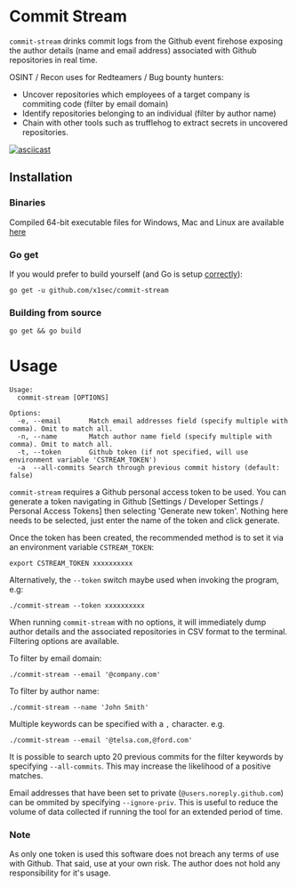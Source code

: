 # Commit Stream

`commit-stream` drinks commit logs from the Github event firehose exposing the author details (name and email address) associated with Github repositories in real time. 

OSINT / Recon uses for  Redteamers / Bug bounty hunters: 

* Uncover repositories which employees of a target company is commiting code (filter by email domain)
* Identify repositories belonging to an individual (filter by author name)
* Chain with other tools such as trufflehog to extract secrets in uncovered repositories.

[![asciicast](https://asciinema.org/a/317469.svg)](https://asciinema.org/a/317469)

## Installation
### Binaries
Compiled 64-bit executable files for Windows, Mac and Linux are available [here](https://github.com/x1sec/commit-stream/releases/)

### Go get
If you would prefer to build yourself (and Go is setup [correctly](https://golang.org/doc/install)):
```
go get -u github.com/x1sec/commit-stream
```
### Building from source
```
go get && go build
```

# Usage

```
Usage:
  commit-stream [OPTIONS]

Options:
  -e, --email       Match email addresses field (specify multiple with comma). Omit to match all.
  -n, --name        Match author name field (specify multiple with comma). Omit to match all.
  -t, --token       Github token (if not specified, will use environment variable 'CSTREAM_TOKEN')
  -a  --all-commits Search through previous commit history (default: false)
```

`commit-stream` requires a Github personal access token to be used. You can generate a token navigating in Github [Settings / Developer Settings /  Personal Access Tokens] then selecting 'Generate new token'. Nothing here needs to be selected, just enter the name of the token and click generate.

Once the token has been created, the recommended method is to set it via an environment variable `CSTREAM_TOKEN`:
```
export CSTREAM_TOKEN xxxxxxxxxx
```
Alternatively, the `--token` switch maybe used when invoking the program, e.g:
```
./commit-stream --token xxxxxxxxxx
```

When running `commit-stream` with no options, it will immediately dump author details and the associated repositories in CSV format to the terminal. Filtering options are available. 

To filter by email domain:
```
./commit-stream --email '@company.com'
```

To filter by author name:
```
./commit-stream --name 'John Smith'
```

Multiple keywords can be specified with a `,` character. e.g.
```
./commit-stream --email '@telsa.com,@ford.com'
```

It is possible to search upto 20 previous commits for the filter keywords by specifying `--all-commits`. This may increase the likelihood of a positive matches.

Email addresses that have been set to private (`@users.noreply.github.com`) can be ommited by specifying `--ignore-priv`. This is useful to reduce the volume of data collected if running the tool for an extended period of time.

### Note
As only one token is used this software does not breach any terms of use with Github. That said, use at your own risk. The author does not hold any responsibility for it's usage.


